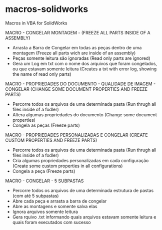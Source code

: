 # macros-solidworks
Macros in VBA for SolidWorks

MACRO - CONGELAR MONTAGEM - (FREEZE ALL PARTS INSIDE OF A ASSEMBLY)
 - Arrasta a Barra de Congelar em todas as peças dentro de uma montagem
   (Freeze all parts wich are inside of an assembly)
 - Peças somente leitura são ignoradas
   (Read only parts are ignored)
 - Gera um Log em txt com o nome dos arquivos que foram congelados, ou que estavam somente leitura
   (Creates a txt with error log, showing the name of read only parts)

MACRO - PROPRIEDADES DO DOCUMENTO - QUALIDADE DE IMAGEM - CONGELAR (CHANGE SOME DOCUMENT PROPERTIES AND FREEZE PARTS)
 - Percorre todos os arquivos de uma determinada pasta
   (Run thrugh all files inside of a fodler)
 - Altera algumas propriedades do documento
   (Change some document properties)
 - Congela as peças
   (Freeze parts)
   
MACRO - PROPRIEDADES PERSONALIZADAS E CONGELAR (CREATE CUSTOM PROPERTIES AND FREEZE PARTS)
 - Percorre todos os arquivos de uma determinada pasta
   (Run thrugh all files inside of a fodler)
 - Cria algumas propriedades personalizadas em cada configuração
   (Create some custom properties in all configurations)
 - Congela a peça
   (Freeze parts)
 
 MACRO - CONGELAR - 5 SUBPASTAS
  - Percorre todos os arquivos de uma determinada estrutura de pastas (com até 5 subpastas)
  - Abre cada peça e arrasta a barra de congelar
  - Abre as montagens e somente salva elas
  - Ignora arquivos somente leitura
  - Gera rquivo .txt informando quais arquivos estavam somente leitura e quais foram executados com sucesso
